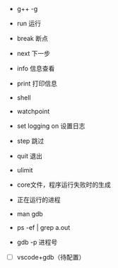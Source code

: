 - g++ -g



- run 运行

- break 断点
- next 下一步
- info 信息查看
- print 打印信息
- shell
- watchpoint

- set logging on 设置日志
- step 跳过
- quit 退出



- ulimit
- core文件，程序运行失败时的生成

- 正在运行的进程
- man gdb
- ps -ef | grep a.out
- gdb -p 进程号



- [ ] vscode+gdb（待配置）